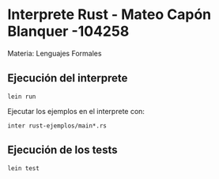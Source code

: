 # Interprete Rust - Mateo Capón Blanquer -104258

Materia: Lenguajes Formales

## Ejecución del interprete

```shell
lein run
```

Ejecutar los ejemplos en el interprete con:
```shell
inter rust-ejemplos/main*.rs
```

## Ejecución de los tests

```shell
lein test
```


